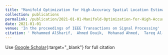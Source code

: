 ```yaml
---
title: "Manifold Optimization for High-Accuracy Spatial Location Estimation Using Ultrasound Waves"
collection: publications
permalink: /publication/2021-01-01-Manifold-Optimization-for-High-Accuracy-Spatial-Location-Estimation-Using-Ultrasound-Waves
date: 2021-01-01
venue: 'In the proceedings of IEEE Transactions on Signal Processing'
citation: ' Mohammed AlSharif,  Ahmed Douik,  Mohanad Ahmed,  Tareq Al-Naffouri,  Babak Hassibi, &quot;Manifold Optimization for High-Accuracy Spatial Location Estimation Using Ultrasound Waves.&quot; In the proceedings of IEEE Transactions on Signal Processing, 2021.'
---
```

Use [Google Scholar](https://scholar.google.com/scholar?q=Manifold+Optimization+for+High+Accuracy+Spatial+Location+Estimation+Using+Ultrasound+Waves){:target="_blank"} for full citation